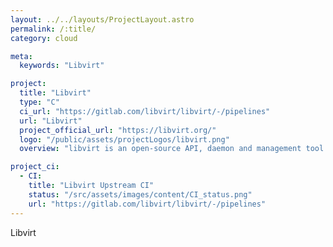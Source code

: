 ```yaml
---
layout: ../../layouts/ProjectLayout.astro
permalink: /:title/
category: cloud

meta:
  keywords: "Libvirt"

project:
  title: "Libvirt"
  type: "C"
  ci_url: "https://gitlab.com/libvirt/libvirt/-/pipelines"
  url: "Libvirt"
  project_official_url: "https://libvirt.org/"
  logo: "/public/assets/projectLogos/libvirt.png"
  overview: "libvirt is an open-source API, daemon and management tool for managing platform virtualization.[3] It can be used to manage KVM, Xen, VMware ESXi, QEMU and other virtualization technologies. These APIs are widely used in the orchestration layer of hypervisors in the development of a cloud-based solution."

project_ci:
  - CI:
    title: "Libvirt Upstream CI"
    status: "/src/assets/images/content/CI_status.png"
    url: "https://gitlab.com/libvirt/libvirt/-/pipelines"
---
```


<p>Libvirt</p>
